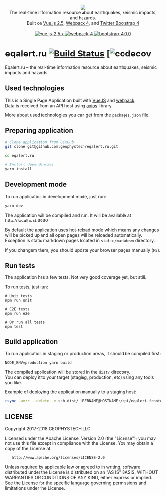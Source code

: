 <p align="center">
<a href="https://eqalert.ru">
    <img src="https://raw.githubusercontent.com/geophystech/eqalert.ru/master/src/assets/img/logos/eqalert.png">
</a>

<br>
The real-time information resource about earthquakes, seismic impacts, and hazards.
<br>
Built on <a href="https://vuejs.org">Vue.js 2.5</a>, <a href="https://webpack.js.org">Webpack 4</a>, and <a href="https://getbootstrap.com/docs/4.0">Twitter Bootstrap 4</a>
<br>
<br>

<a href="https://vuejs.org">
    <img alt="vue.js-2.5.x" src="https://img.shields.io/badge/vue.js-2.5-337ab7.svg?style=flat-square">
</a>

<a href="https://getbootstrap.com/docs/4.0">
    <img alt="webpack-4" src="https://img.shields.io/badge/webpack-4-337ab7.svg?style=flat-square">
</a>

<a href="https://getbootstrap.com/docs/4.0">
    <img alt="bootstrap-4.0.0" src="https://img.shields.io/badge/bootstrap-4-337ab7.svg?style=flat-square">
</a>

<br>

</p>


# eqalert.ru [![Build Status](https://travis-ci.org/geophystech/eqalert.ru.svg?branch=master)](https://travis-ci.org/geophystech/eqalert.ru) [![codecov](https://codecov.io/gh/geophystech/eqalert.ru/branch/master/graph/badge.svg)

Eqalert.ru – the real-time information resource about earthquakes, seismic impacts and hazards

## Used technologies

This is a Single Page Application built with [VueJS](https://vuejs.org/) and [webpack](https://webpack.js.org/).     
Data is received from an API host using [axios](https://github.com/axios/axios) library. 

More about used technologies you can get from the `packages.json` file.

## Preparing application

```bash
# Clone application from GitHub
git clone git@github.com:geophystech/eqalert.ru.git

cd eqalert.ru

# Install dependencies
yarn install 
```


## Development mode

To run application in development mode, just run:

``` bash
yarn dev
```

The application will be compiled and run. 
It will be available at http://localhost:8080 

By default the application uses hot-reload mode which means any changes will be picked up and all open pages will be reloaded automatically.
Exception is static markdown pages located in `static/markdown` directory. 

If you changem them, you should update your browser pages manually (`F5`).

## Run tests

The application has a few tests. Not very good coverage yet, but still. 

To run tests, just run:

```
# Unit tests
npm run unit

# E2E tests
npm run e2e

# Or run all tests
npm test
```

## Build application 

To run application in staging or production areas, it should be compiled first:

```
NODE_ENV=production yarn build
```

The compiled application will be stored in the `dist/` directory.     
You can deploy it to your target (staging, production, etc) using any tools you like. 

Example of deploying the application manually to a staging host:

```bash
rsync -avzr --delete -e ssh dist/ USERNAME@HOSTNAME:/opt/eqalert-frontend-test
```

## LICENSE

   Copyright 2017-2018 GEOPHYSTECH LLC

   Licensed under the Apache License, Version 2.0 (the "License");
   you may not use this file except in compliance with the License.
   You may obtain a copy of the License at

       http://www.apache.org/licenses/LICENSE-2.0

   Unless required by applicable law or agreed to in writing, software
   distributed under the License is distributed on an "AS IS" BASIS,
   WITHOUT WARRANTIES OR CONDITIONS OF ANY KIND, either express or implied.
   See the License for the specific language governing permissions and
   limitations under the License.
